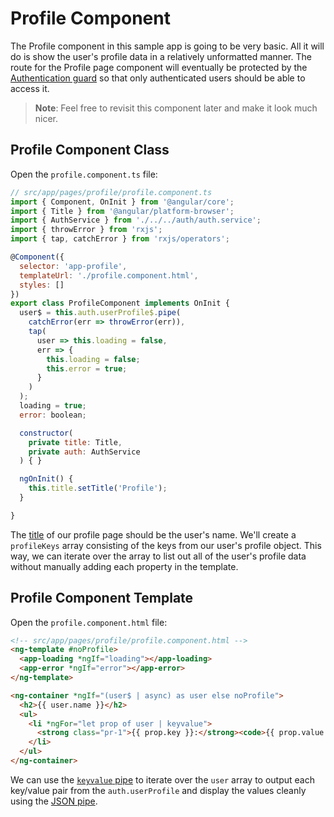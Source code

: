 # Profile Component

The Profile component in this sample app is going to be very basic. All it will do is show the user's profile data in a relatively unformatted manner. The route for the Profile page component will eventually be protected by the [Authentication guard](/route-guards.md#authentication-guard) so that only authenticated users should be able to access it.

> **Note**: Feel free to revisit this component later and make it look much nicer.

## Profile Component Class

Open the `profile.component.ts` file:

```js
// src/app/pages/profile/profile.component.ts
import { Component, OnInit } from '@angular/core';
import { Title } from '@angular/platform-browser';
import { AuthService } from './../../auth/auth.service';
import { throwError } from 'rxjs';
import { tap, catchError } from 'rxjs/operators';

@Component({
  selector: 'app-profile',
  templateUrl: './profile.component.html',
  styles: []
})
export class ProfileComponent implements OnInit {
  user$ = this.auth.userProfile$.pipe(
    catchError(err => throwError(err)),
    tap(
      user => this.loading = false,
      err => {
        this.loading = false;
        this.error = true;
      }
    )
  );
  loading = true;
  error: boolean;

  constructor(
    private title: Title,
    private auth: AuthService
  ) { }

  ngOnInit() {
    this.title.setTitle('Profile');
  }

}
```

The [title](https://angular.io/api/platform-browser/Title) of our profile page should be the user's name. We'll create a `profileKeys` array consisting of the keys from our user's profile object. This way, we can iterate over the array to list out all of the user's profile data without manually adding each property in the template.

## Profile Component Template

Open the `profile.component.html` file:

```html
<!-- src/app/pages/profile/profile.component.html -->
<ng-template #noProfile>
  <app-loading *ngIf="loading"></app-loading>
  <app-error *ngIf="error"></app-error>
</ng-template>

<ng-container *ngIf="(user$ | async) as user else noProfile">
  <h2>{{ user.name }}</h2>
  <ul>
    <li *ngFor="let prop of user | keyvalue">
      <strong class="pr-1">{{ prop.key }}:</strong><code>{{ prop.value | json}}</code>
    </li>
  </ul>
</ng-container>
```

We can use the [`keyvalue` pipe](https://angular.io/api/common/KeyValuePipe) to iterate over the `user` array to output each key/value pair from the `auth.userProfile` and display the values cleanly using the [JSON pipe](https://angular.io/api/common/JsonPipe).

